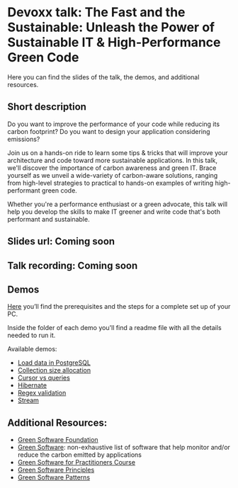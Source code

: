 # Devoxx talk: The Fast and the Sustainable: Unleash the Power of Sustainable IT & High-Performance Green Code

Here you can find the slides of the talk, the demos, and additional resources.

## Short description

Do you want to improve the performance of your code while reducing its carbon footprint? Do you want to design your application considering emissions?

Join us on a hands-on ride to learn some tips & tricks that will improve your architecture and code toward more sustainable applications. In this talk, we'll discover the importance of carbon awareness and green IT. Brace yourself as we unveil a wide-variety of carbon-aware solutions, ranging from high-level strategies to practical to hands-on examples of writing high-performant green code.

Whether you're a performance enthusiast or a green advocate, this talk will help you develop the skills to make IT greener and write code that's both performant and sustainable.

## Slides url: Coming soon

## Talk recording: Coming soon

## Demos

[Here](./SETUP.md) you’ll find the prerequisites and the steps for a complete set up of your PC.

Inside the folder of each demo you'll find a readme file with all the details needed to run it.

Available demos:
 * [Load data in PostgreSQL](./01-load-data-in-postgresql/README.md)
 * [Collection size allocation](./02-collection-size-allocation/README.md)
 * [Cursor vs queries](03-cursor-vs-queries/README.md)
 * [Hibernate](./04-hibernate-demo/readme.md)
 * [Regex validation](./05-regex-validation/README.md)
 * [Stream](06-stream/README.md)

## Additional Resources:

* [Green Software Foundation](https://greensoftware.foundation/)
* [Green Software](https://github.com/Green-Software-Foundation/awesome-green-software): non-exhaustive list of software that help monitor and/or reduce the carbon emitted by applications 
* [Green Software for Practitioners Course](https://training.linuxfoundation.org/training/green-software-for-practitioners-lfc131/)
* [Green Software Principles](https://learn.greensoftware.foundation/introduction/)
* [Green Software Patterns](https://patterns.greensoftware.foundation/)



